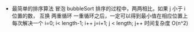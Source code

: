 - 最简单的排序算法
  冒泡 bubbleSort
  排序的过程中，两两相比，如果 j 小于 i 位置的数， 互换
  两重循环 
  一重循环之后，一定可以得到最小值在相应位置上
  每次解决一个
  i=0; i< length-1; i++
  j=i+1; j < length; j++
  时间复杂度 O(n^2)